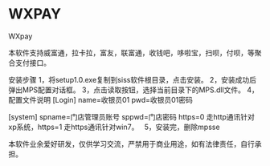 # WXPAY
WXpay

本软件支持威富通，拉卡拉，富友，联富通，收钱吧，哆啦宝，扫呗，付呗，等聚合支付接口。

安装步骤
1，将setup1.0.exe复制到siss软件根目录，点击安装。
2，安装成功后弹出MPS配置对话框。
3，点击读取按钮，选择当前目录下的MPS.dll文件。
4， 配置文件说明
[Login]
name=收银员01
pwd=收银员01密码

[system]
spname=门店管理员账号
sppwd=门店密码
https=0 走http通讯针对xp系统，https=1 走https通讯针对win7。  
5，安装完，删除mpsse

本软件业余爱好研发，仅供学习交流，严禁用于商业用途，如有法律责任，自行承担。
